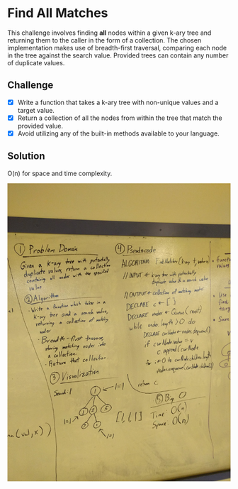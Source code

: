 # Find All Matches

This challenge involves finding __all__ nodes within a given k-ary tree and
returning them to the caller in the form of a collection. The chosen
implementation makes use of breadth-first traversal, comparing each node in
the tree against the search value. Provided trees can contain any number of
duplicate values.

## Challenge

- [X] Write a function that takes a k-ary tree with non-unique values and a target value.
- [X] Return a collection of all the nodes from within the tree that match the provided value.
- [X] Avoid utilizing any of the built-in methods available to your language.

## Solution

O(n) for space and time complexity.

![Whiteboard Solution Photo](/assets/FindAllMatches.jpg)
